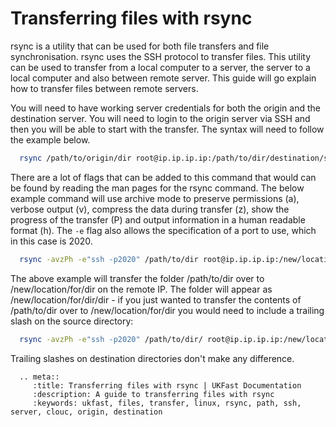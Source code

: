 # Transferring files with rsync

rsync is a utility that can be used for both file transfers and file synchronisation. rsync uses the SSH protocol to transfer files. This utility can be used to transfer from a local computer to a server, the server to a local computer and also between remote server. This guide will go explain how to transfer files between remote servers.

You will need to have working server credentials for both the origin and the destination server. You will need to login to the origin server via SSH and then you will be able to start with the transfer. The syntax will need to follow the example below.

```bash
  rsync /path/to/origin/dir root@ip.ip.ip.ip:/path/to/dir/destination/server
```

There are a lot of flags that can be added to this command that would can be found by reading the man pages for the rsync command. The below example command will use archive mode to preserve permissions (a), verbose output (v), compress the data during transfer (z), show the progress of the transfer (P) and output information in a human readable format (h). The `-e` flag also allows the specification of a port to use, which in this case is 2020.

```bash
  rsync -avzPh -e"ssh -p2020" /path/to/dir root@ip.ip.ip.ip:/new/location/for/dir
```

The above example will transfer the folder /path/to/dir over to /new/location/for/dir on the remote IP. The folder will appear as /new/location/for/dir/dir - if you just wanted to transfer the contents of /path/to/dir over to /new/location/for/dir you would need to include a trailing slash on the source directory:

```bash
  rsync -avzPh -e"ssh -p2020" /path/to/dir/ root@ip.ip.ip.ip:/new/location/for/dir
```

Trailing slashes on destination directories don't make any difference.

```eval_rst
  .. meta::
     :title: Transferring files with rsync | UKFast Documentation
     :description: A guide to transferring files with rsync
     :keywords: ukfast, files, transfer, linux, rsync, path, ssh, server, clouc, origin, destination
